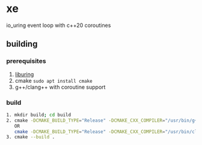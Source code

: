 # xe
io_uring event loop with c++20 coroutines

## building

### prerequisites
1. [liburing](https://github.com/axboe/liburing)
2. cmake <code>sudo apt install cmake</code>
3. g++/clang++ with coroutine support

### build
```bash
1. mkdir build; cd build
2. cmake -DCMAKE_BUILD_TYPE="Release" -DCMAKE_CXX_COMPILER="/usr/bin/g++-11" ..
   OR
   cmake -DCMAKE_BUILD_TYPE="Release" -DCMAKE_CXX_COMPILER="/usr/bin/clang++-12" ..
3. cmake --build .
```